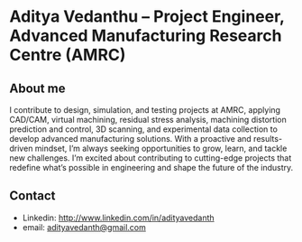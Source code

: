 # Aditya Vedanthu – Project Engineer, Advanced Manufacturing Research Centre (AMRC)

## **About me**
I contribute to design, simulation, and testing projects at AMRC, applying CAD/CAM, virtual machining, residual stress analysis, machining distortion prediction and control, 3D scanning, and experimental data collection to develop advanced manufacturing solutions. With a proactive and results-driven mindset, I’m always seeking opportunities to grow, learn, and tackle new challenges. I’m excited about contributing to cutting-edge projects that redefine what’s possible in engineering and shape the future of the industry.

## **Contact**
- Linkedin: http://www.linkedin.com/in/adityavedanth
- email: adityavedanth@gmail.com



